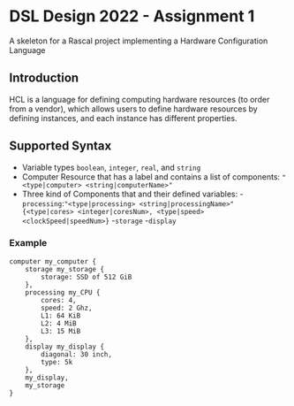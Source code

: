 <!--
 * @Author: rocs
 * @Date: 2022-05-14 15:59:26
 * @LastEditors: rocs
 * @LastEditTime: 2022-05-14 16:33:14
 * @Description: add info
-->
# DSL Design 2022 - Assignment 1
A skeleton for a Rascal project implementing a Hardware Configuration Language
## Introduction
HCL is a language for defining computing hardware resources (to order from a vendor), which allows users to define hardware resources by defining instances, and each instance has different properties. 

## Supported Syntax
- Variable types `boolean`, `integer`, `real`, and `string`
- Computer Resource that has a label and contains a list of components: `"<type|computer> <string|computerName>"`
- Three kind of Components that and their defined variables:
-`processing`:`"<type|processing> <string|processingName>" {<type|cores> <integer|coresNum>, <type|speed> <clockSpeed|speedNum>}`
-`storage`
-`display`
### Example
```
computer my_computer {
    storage my_storage {
        storage: SSD of 512 GiB
    },
    processing my_CPU {
        cores: 4,
        speed: 2 Ghz,
        L1: 64 KiB
        L2: 4 MiB
        L3: 15 MiB
    },
    display my_display {
        diagonal: 30 inch,
        type: 5k
    },
    my_display,
    my_storage
}
```
